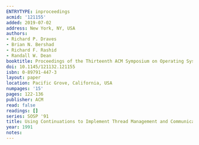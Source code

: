 ```yaml
---
ENTRYTYPE: inproceedings
acmid: '121155'
added: 2019-07-02
address: New York, NY, USA
authors:
- Richard P. Draves
- Brian N. Bershad
- Richard F. Rashid
- Randall W. Dean
booktitle: Proceedings of the Thirteenth ACM Symposium on Operating Systems Principles
doi: 10.1145/121132.121155
isbn: 0-89791-447-3
layout: paper
location: Pacific Grove, California, USA
numpages: '15'
pages: 122-136
publisher: ACM
read: false
readings: []
series: SOSP '91
title: Using Continuations to Implement Thread Management and Communication in Operating Systems
year: 1991
notes:
---
```

